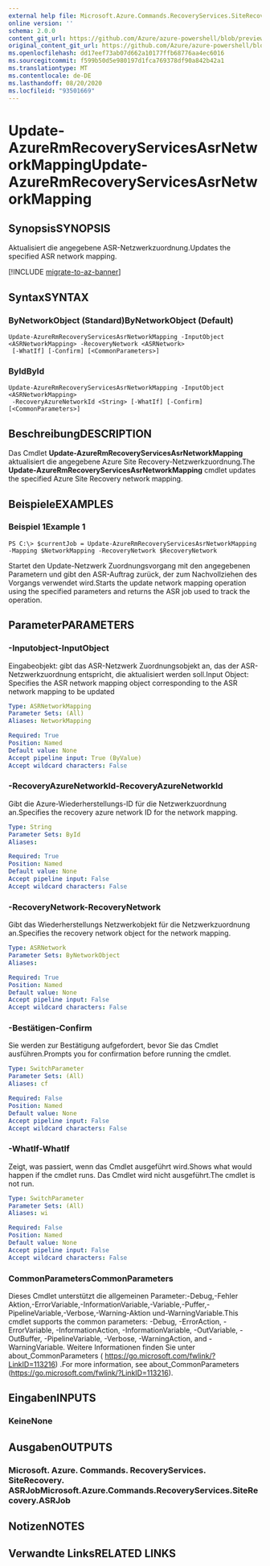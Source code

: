 ```yaml
---
external help file: Microsoft.Azure.Commands.RecoveryServices.SiteRecovery.dll-Help.xml
online version: ''
schema: 2.0.0
content_git_url: https://github.com/Azure/azure-powershell/blob/preview/src/ResourceManager/RecoveryServices.SiteRecovery/Commands.RecoveryServices.SiteRecovery/help/Update-AzureRmRecoveryServicesAsrNetworkMapping.md
original_content_git_url: https://github.com/Azure/azure-powershell/blob/preview/src/ResourceManager/RecoveryServices.SiteRecovery/Commands.RecoveryServices.SiteRecovery/help/Update-AzureRmRecoveryServicesAsrNetworkMapping.md
ms.openlocfilehash: dd17eef73ab07d662a10177ffb68776aa4ec6016
ms.sourcegitcommit: f599b50d5e980197d1fca769378df90a842b42a1
ms.translationtype: MT
ms.contentlocale: de-DE
ms.lasthandoff: 08/20/2020
ms.locfileid: "93501669"
---
```

# <span data-ttu-id="fe459-101">Update-AzureRmRecoveryServicesAsrNetworkMapping</span><span class="sxs-lookup"><span data-stu-id="fe459-101">Update-AzureRmRecoveryServicesAsrNetworkMapping</span></span>

## <span data-ttu-id="fe459-102">Synopsis</span><span class="sxs-lookup"><span data-stu-id="fe459-102">SYNOPSIS</span></span>
<span data-ttu-id="fe459-103">Aktualisiert die angegebene ASR-Netzwerkzuordnung.</span><span class="sxs-lookup"><span data-stu-id="fe459-103">Updates the specified ASR network mapping.</span></span>

[!INCLUDE [migrate-to-az-banner](../../includes/migrate-to-az-banner.md)]

## <span data-ttu-id="fe459-104">Syntax</span><span class="sxs-lookup"><span data-stu-id="fe459-104">SYNTAX</span></span>

### <span data-ttu-id="fe459-105">ByNetworkObject (Standard)</span><span class="sxs-lookup"><span data-stu-id="fe459-105">ByNetworkObject (Default)</span></span>
```
Update-AzureRmRecoveryServicesAsrNetworkMapping -InputObject <ASRNetworkMapping> -RecoveryNetwork <ASRNetwork>
 [-WhatIf] [-Confirm] [<CommonParameters>]
```

### <span data-ttu-id="fe459-106">ById</span><span class="sxs-lookup"><span data-stu-id="fe459-106">ById</span></span>
```
Update-AzureRmRecoveryServicesAsrNetworkMapping -InputObject <ASRNetworkMapping>
 -RecoveryAzureNetworkId <String> [-WhatIf] [-Confirm] [<CommonParameters>]
```

## <span data-ttu-id="fe459-107">Beschreibung</span><span class="sxs-lookup"><span data-stu-id="fe459-107">DESCRIPTION</span></span>
<span data-ttu-id="fe459-108">Das Cmdlet **Update-AzureRmRecoveryServicesAsrNetworkMapping** aktualisiert die angegebene Azure Site Recovery-Netzwerkzuordnung.</span><span class="sxs-lookup"><span data-stu-id="fe459-108">The **Update-AzureRmRecoveryServicesAsrNetworkMapping** cmdlet updates the specified Azure Site Recovery network mapping.</span></span>

## <span data-ttu-id="fe459-109">Beispiele</span><span class="sxs-lookup"><span data-stu-id="fe459-109">EXAMPLES</span></span>

### <span data-ttu-id="fe459-110">Beispiel 1</span><span class="sxs-lookup"><span data-stu-id="fe459-110">Example 1</span></span>
```
PS C:\> $currentJob = Update-AzureRmRecoveryServicesAsrNetworkMapping -Mapping $NetworkMapping -RecoveryNetwork $RecoveryNetwork
```

<span data-ttu-id="fe459-111">Startet den Update-Netzwerk Zuordnungsvorgang mit den angegebenen Parametern und gibt den ASR-Auftrag zurück, der zum Nachvollziehen des Vorgangs verwendet wird.</span><span class="sxs-lookup"><span data-stu-id="fe459-111">Starts the update network mapping operation using the specified parameters and returns the ASR job used to track the operation.</span></span>

## <span data-ttu-id="fe459-112">Parameter</span><span class="sxs-lookup"><span data-stu-id="fe459-112">PARAMETERS</span></span>

### <span data-ttu-id="fe459-113">-Inputobject</span><span class="sxs-lookup"><span data-stu-id="fe459-113">-InputObject</span></span>
<span data-ttu-id="fe459-114">Eingabeobjekt: gibt das ASR-Netzwerk Zuordnungsobjekt an, das der ASR-Netzwerkzuordnung entspricht, die aktualisiert werden soll.</span><span class="sxs-lookup"><span data-stu-id="fe459-114">Input Object: Specifies the ASR network mapping object corresponding to the ASR network mapping to be updated</span></span> 

```yaml
Type: ASRNetworkMapping
Parameter Sets: (All)
Aliases: NetworkMapping

Required: True
Position: Named
Default value: None
Accept pipeline input: True (ByValue)
Accept wildcard characters: False
```

### <span data-ttu-id="fe459-115">-RecoveryAzureNetworkId</span><span class="sxs-lookup"><span data-stu-id="fe459-115">-RecoveryAzureNetworkId</span></span>
<span data-ttu-id="fe459-116">Gibt die Azure-Wiederherstellungs-ID für die Netzwerkzuordnung an.</span><span class="sxs-lookup"><span data-stu-id="fe459-116">Specifies the recovery azure network ID for the network mapping.</span></span>

```yaml
Type: String
Parameter Sets: ById
Aliases: 

Required: True
Position: Named
Default value: None
Accept pipeline input: False
Accept wildcard characters: False
```

### <span data-ttu-id="fe459-117">-RecoveryNetwork</span><span class="sxs-lookup"><span data-stu-id="fe459-117">-RecoveryNetwork</span></span>
<span data-ttu-id="fe459-118">Gibt das Wiederherstellungs Netzwerkobjekt für die Netzwerkzuordnung an.</span><span class="sxs-lookup"><span data-stu-id="fe459-118">Specifies the recovery network object for the network mapping.</span></span>

```yaml
Type: ASRNetwork
Parameter Sets: ByNetworkObject
Aliases: 

Required: True
Position: Named
Default value: None
Accept pipeline input: False
Accept wildcard characters: False
```

### <span data-ttu-id="fe459-119">-Bestätigen</span><span class="sxs-lookup"><span data-stu-id="fe459-119">-Confirm</span></span>
<span data-ttu-id="fe459-120">Sie werden zur Bestätigung aufgefordert, bevor Sie das Cmdlet ausführen.</span><span class="sxs-lookup"><span data-stu-id="fe459-120">Prompts you for confirmation before running the cmdlet.</span></span>

```yaml
Type: SwitchParameter
Parameter Sets: (All)
Aliases: cf

Required: False
Position: Named
Default value: None
Accept pipeline input: False
Accept wildcard characters: False
```

### <span data-ttu-id="fe459-121">-WhatIf</span><span class="sxs-lookup"><span data-stu-id="fe459-121">-WhatIf</span></span>
<span data-ttu-id="fe459-122">Zeigt, was passiert, wenn das Cmdlet ausgeführt wird.</span><span class="sxs-lookup"><span data-stu-id="fe459-122">Shows what would happen if the cmdlet runs.</span></span> <span data-ttu-id="fe459-123">Das Cmdlet wird nicht ausgeführt.</span><span class="sxs-lookup"><span data-stu-id="fe459-123">The cmdlet is not run.</span></span>

```yaml
Type: SwitchParameter
Parameter Sets: (All)
Aliases: wi

Required: False
Position: Named
Default value: None
Accept pipeline input: False
Accept wildcard characters: False
```

### <span data-ttu-id="fe459-124">CommonParameters</span><span class="sxs-lookup"><span data-stu-id="fe459-124">CommonParameters</span></span>
<span data-ttu-id="fe459-125">Dieses Cmdlet unterstützt die allgemeinen Parameter:-Debug,-Fehler Aktion,-ErrorVariable,-InformationVariable,-Variable,-Puffer,-PipelineVariable,-Verbose,-Warning-Aktion und-WarningVariable.</span><span class="sxs-lookup"><span data-stu-id="fe459-125">This cmdlet supports the common parameters: -Debug, -ErrorAction, -ErrorVariable, -InformationAction, -InformationVariable, -OutVariable, -OutBuffer, -PipelineVariable, -Verbose, -WarningAction, and -WarningVariable.</span></span> <span data-ttu-id="fe459-126">Weitere Informationen finden Sie unter about_CommonParameters ( https://go.microsoft.com/fwlink/?LinkID=113216) .</span><span class="sxs-lookup"><span data-stu-id="fe459-126">For more information, see about_CommonParameters (https://go.microsoft.com/fwlink/?LinkID=113216).</span></span>

## <span data-ttu-id="fe459-127">Eingaben</span><span class="sxs-lookup"><span data-stu-id="fe459-127">INPUTS</span></span>

### <span data-ttu-id="fe459-128">Keine</span><span class="sxs-lookup"><span data-stu-id="fe459-128">None</span></span>

## <span data-ttu-id="fe459-129">Ausgaben</span><span class="sxs-lookup"><span data-stu-id="fe459-129">OUTPUTS</span></span>

### <span data-ttu-id="fe459-130">Microsoft. Azure. Commands. RecoveryServices. SiteRecovery. ASRJob</span><span class="sxs-lookup"><span data-stu-id="fe459-130">Microsoft.Azure.Commands.RecoveryServices.SiteRecovery.ASRJob</span></span>

## <span data-ttu-id="fe459-131">Notizen</span><span class="sxs-lookup"><span data-stu-id="fe459-131">NOTES</span></span>

## <span data-ttu-id="fe459-132">Verwandte Links</span><span class="sxs-lookup"><span data-stu-id="fe459-132">RELATED LINKS</span></span>

